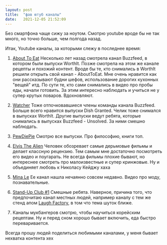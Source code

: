 ```yaml
---
layout: post
title:  "фав ютуб каналы"
date:   2021-12-05 21:52:09
---
```


Без смартфона чаще сижу за ноутом. Смотрю youtube вроде бы не так много, но точно больше, чем полгода назад.

Итак, Youtube каналы, за которыми слежу в последнее время:

1. [About To Eat](https://www.youtube.com/c/AboutToEat)
Несколько лет назад смотрела канал Buzzfeed, в котором были выпуски WorthIt. Позже смотрела на этом же канале рецепты и похожий контент. Вроде бы те, кто снимались в WorthIt решили открыть свой канал - AboutToEat. Мне очень нравится как они рассказывают будни шефов, использование дорогих кухонных "вещей" итд. По сути те, кто сами снимались в видео про пробы еды, начали готовить. За этим интересно наблюдать и учиться не у супер крутых поваров. Вдохновляют.

2. [Watcher](https://www.youtube.com/c/watcher)
Тоже отпочковавшиеся члены команды канала Buzzfeed. Больше всего нравится выпуски Dish Granted. Челик тоже снимался в выпусках WorthIt. Другие выпуски ведут ребята, которые снимались в выпусках Buzzfeed - Unsolved. За ними смешно наблюдать.

3. [PewDiePie](https://www.youtube.com/user/PewDiePie)
Смотрю все выпуски. Про философию, книги топ.

4. [Elvis The Alien](https://www.youtube.com/c/ElvistheAlien)
Человек обозревает самые дерьмовые фильмы и делает классную рецензию. Тем самым мне достаточно посмотреть его видео и поугарать. Не всегда фильмы плохие бывают, но интереснее смотреть про малоизвестные и супер кринжовые. Ну и объединяет любовь к Николасу Кейджу хаха

5. [Mina Le](https://www.youtube.com/c/minale99)
Ее канал нашла нечаянно совсем недавно. Видео про моду, познавательные.

6. [Stand-Up Club #1](https://www.youtube.com/c/standupclubru)
Смешные ребята. Наверное, причина того, что предпочитаю канал местных людей, например каналу с тем же стенд апом [Laugh Factory](https://www.youtube.com/user/TheLaughFactory), в том что тема шуток ближе.

7. Каналы мукбангеров смотрю, чтобы научиться корейским рецептам. Ну и перед сном хорошо бывает включить, еда быстро переваривается.

Всегда прошу людей поделиться любимыми каналами, у меня бывает нехватка контента хех

